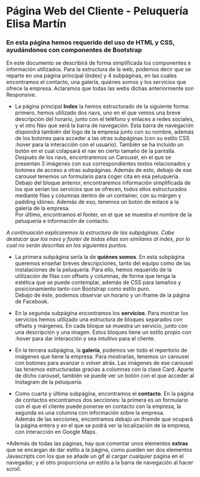 # Página Web del Cliente - Peluquería Elisa Martín
### En esta página hemos requerido del uso de HTML y CSS, ayudándonos con componentes de Bootstrap
En este documento se describirá de forma simplificada los componentes e información utilizados. Para la estructura de la web, podemos decir que se reparte en una página principal (index) y 4 subpáginas, en las cuales encontramos el contacto, una galería, quiénes somos y los servicios que ofrece la empresa. Aclaramos que todas las webs dichas anteriormente son Responsive.

- La página principal **Index** la hemos estructurado de la siguiente forma: primero, hemos utilizado dos navs, uno en el que vemos una breve descripción del horario, junto con el teléfono y enlaces a redes sociales, y el otro Nav que será la barra de navegación. Esta barra de navegación dispondrá también del logo de la empresa junto con su nombre, además de los botones para acceder a las otras subpáginas (con su estilo CSS :hover para la interacción con el usuario). También se ha incluido un botón en el cual colapsará el nav en cierto tamaño de la pantalla.<br>
Después de los navs, encontraremos un Carousel, en el que se presentan 3 imágenes con sus correspondientes textos relacionados y botones de acceso a otras subpáginas. Además de esto, debajo de ese carousel tenemos un formulario para coger cita en esa peluquería.<br>
Debajo del bloque anterior, encontraremos información simplificada de los que serían los servicios que se ofrecen, todos ellos estructurados mediante filas y columnas dentro de un container, con su márgen y padding idóneo. Además de eso, tenemos un botón de enlace a la galería de la empresa.<br>
Por último, encontramos el footer, en el que se muestra el nombre de la peluquería e información de contacto.

*A continuación explicaremos la estructura de las subpáginas. Cabe destacar que los navs y footer de todas ellas son similares al index, por lo cual no serán descritas en los siguientes puntos.*

- La primera subpágina sería la de **quiénes somos**. En esta subpágina queremos enseñar breves descripciones, tanto del equipo como de las instalaciones de la peluquería. Para ello, hemos requerido de la utilización de filas con offsets y columnas, de forma que tenga la estética que se puede contemplar, además de CSS para tamaños y posicionamiento tanto con Bootstrap como estilo puro.<br>
Debajo de éste, podemos observar un horario y un iframe de la página de Facebook.

- En la segunda subpágina encontramos los **servicios**. Para mostrar los servicios hemos utilizado una estructura  de bloques separados con offsets y márgenes. En cada bloque se muestra un servicio, junto con una descripción y una imagen. Estos bloques tiene un estilo propio con :hover para dar interacción y sea intuitivo para el cliente.

- En la tercera subpágina, la **galería**, podemos ver todo el repertorio de imágenes que tiene la empresa. Para mostrarlas, tenemos un carousel con botones para avanzar o volver atrás. Las imágenes de ese carousel las tenemos estructuradas gracias a columnas con la clase Card. Aparte de dicho carousel, también se puede ver un botón con el que acceder al Instagram de la peluquería.

- Como cuarta y última subpágina, encontramos el **contacto**. En la página de contactos encontramos dos secciones: la primera es un formulario con el que el cliente puede ponerse en contacto con la empresa, la segunda es una columna con información sobre la empresa.<br>
Además de las secciones, encontramos debajo un iframde que ocupará la página entera y en el que se podrá ver la localización de la empresa, con interacción en Google Maps.

*Además de todas las páginas, hay que comentar unos elementos **extras** que se encargan de dar estilo a la página, como pueden ser dos elementos Javascripts con los que se añade un gif al cargar cualquier página en el navegador; y el otro proporciona un estilo a la barra de navegación al hacer scroll.
